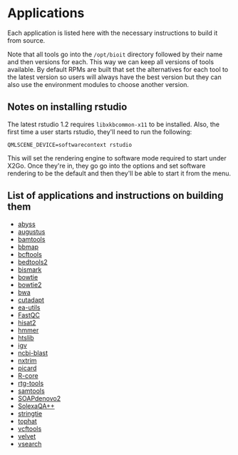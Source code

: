 # Applications

Each application is listed here with the necessary instructions to build it from source.

Note that all tools go into the `/opt/bioit` directory followed by their name and then versions for each. This way we can keep all versions of tools available. By default RPMs are built that set the alternatives for each tool to the latest version so users will always have the best version but they can also use the environment modules to choose another version.

## Notes on installing rstudio

The latest rstudio 1.2 requires `libxkbcommon-x11` to be installed. Also, the first time a user starts rstudio, they'll need to run the following:

    QMLSCENE_DEVICE=softwarecontext rstudio

This will set the rendering engine to software mode required to start under X2Go. Once they're in, they go go into the options and set software rendering to be the default and then they'll be able to start it from the menu.

## List of applications and instructions on building them

* [abyss](abyss.md)
* [augustus](augustus.md)
* [bamtools](bamtools.md)
* [bbmap](bbmap.md)
* [bcftools](bcftools.md)
* [bedtools2](bedtools2.md)
* [bismark](bismark.md)
* [bowtie](bowtie.md)
* [bowtie2](bowtie2.md)
* [bwa](bwa.md)
* [cutadapt](cutadapt.md)
* [ea-utils](ea-utils.md)
* [FastQC](FastQC.md)
* [hisat2](hisat2.md)
* [hmmer](hmmer.md)
* [htslib](htslib.md)
* [igv](igv.md)
* [ncbi-blast](ncbi-blast.md)
* [nxtrim](nxtrim.md)
* [picard](picard.md)
* [R-core](R-core.md)
* [rtg-tools](rtg-tools.md)
* [samtools](samtools.md)
* [SOAPdenovo2](SOAPdenovo2.md)
* [SolexaQA++](SolexaQA.md)
* [stringtie](stringtie.md)
* [tophat](tophat.md)
* [vcftools](vcftools.md)
* [velvet](velvet.md)
* [vsearch](vsearch.md)
